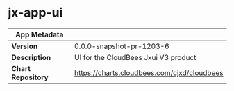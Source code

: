 # jx-app-ui

|App Metadata||
|---|---|
| **Version** | 0.0.0-snapshot-pr-1203-6 |
| **Description** | UI for the CloudBees Jxui V3 product |
| **Chart Repository** | https://charts.cloudbees.com/cjxd/cloudbees |
